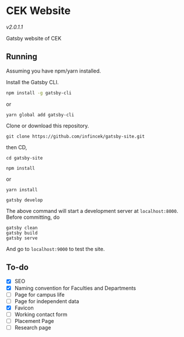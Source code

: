 
# CEK Website
*v2.0.1.1*


Gatsby website of CEK

## Running

Assuming you have npm/yarn installed.

Install the Gatsby CLI.

```bash
npm install -g gatsby-cli
```
or
```
yarn global add gatsby-cli
```

Clone or download this repository.

```
git clone https://github.com/infincek/gatsby-site.git
```
then CD,
```
cd gatsby-site
```

```
npm install
```
or
```
yarn install
```
```
gatsby develop
```

The above command will start a development server at `localhost:8000`.
Before committing, do

```
gatsby clean
gatsby build
gatsby serve
```

And go to `localhost:9000` to test the site.


## To-do

  - [x] SEO
  - [x] Naming convention for Faculties and Departments
  - [ ] Page for campus life
  - [ ] Page for independent data
  - [x] Favicon
  - [ ] Working contact form
  - [ ] Placement Page
  - [ ] Research page
